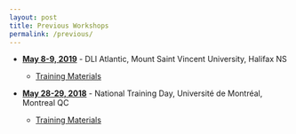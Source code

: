 ```yaml
---
layout: post
title: Previous Workshops
permalink: /previous/
---
```



- **[May 8-9, 2019](http://dli-atlantic.github.io/2019)** - DLI Atlantic, Mount Saint Vincent University, Halifax NS
  - [Training Materials](https://cudo.carleton.ca/dli-training/4345)    


- **[May 28-29, 2018](https://accoleds.org/previous-accoleds/dli-national/)** - National Training Day, Université de Montréal, Montreal QC
  - [Training Materials](https://cudo.carleton.ca/collection/dli?f%5B0%5D=field_dli_presented_at%3ANational%20Training%20Day%20%26%20Boot%20Camp%202018)
